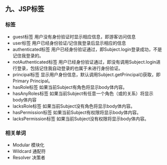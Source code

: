 ## 九、JSP标签

### 标签

* guest标签 用户没有身份验证时显示相应信息，即游客访问信息
* user标签    用户已经身份验证/记住我登录后显示相应的信息
* authenticated标签 	用户已经身份验证通过，即Subject.login登录成功，不是记住我登录的。
* notAuthenticated标签 	用户已经身份验证通过，即没有调用Subject.login进行登录，包括记住我自动登录的也属于未进行身份验证。
* principal标签  	显示用户身份信息，默认调用Subject.getPrincipal()获取，即Primary Principal。
* hasRole标签   	如果当前Subject有角色将显示body体内容。
* hasAnyRoles标签   	如果当前Subject有任意一个角色（或的关系）将显示body体内容
* lacksRole标签    	如果当前Subject没有角色将显示body体内容。 
* hasPermission标签    	如果当前Subject有权限将显示body体内容。  
* lacksPermission标签    	如果当前Subject没有权限将显示body体内容。

### 相关单词

* Modular		模块化
* Wildcard		通配符
* Resolver		决策者



 